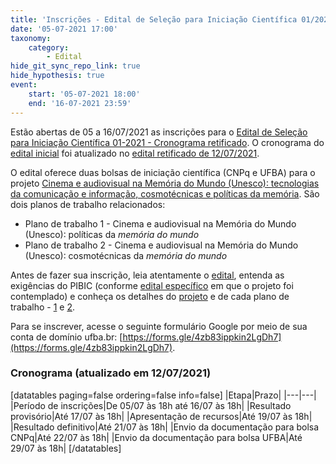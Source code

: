 ```yaml
---
title: 'Inscrições - Edital de Seleção para Iniciação Científica 01/2021'
date: '05-07-2021 17:00'
taxonomy:
    category:
        - Edital
hide_git_sync_repo_link: true
hide_hypothesis: true
event:
    start: '05-07-2021 18:00'
    end: '16-07-2021 23:59'
---
```


Estão abertas de 05 a 16/07/2021 as inscrições para o [Edital de Seleção para Iniciação Científica 01-2021 - Cronograma retificado](Edital_de_Seleção_para_Iniciação_Científica_01-2021_-_Cronograma_retificado.pdf). O cronograma do [edital inicial](Edital_de_Seleção_para_Iniciação_Científica_01-2021.pdf) foi atualizado no [edital retificado de 12/07/2021](Edital_de_Seleção_para_Iniciação_Científica_01-2021_-_Cronograma_retificado.pdf).

O edital oferece duas bolsas de iniciação científica (CNPq e UFBA) para o projeto [Cinema e audiovisual na Memória do Mundo (Unesco): tecnologias da comunicação e informação, cosmotécnicas e políticas da memória](/projetos/pesquisa/o-paradigma-anarquivico/pibic-2021-2022-cinema-e-audiovisual-na-memoria-do-mundo). São dois planos de trabalho relacionados:
  - Plano de trabalho 1 - Cinema e audiovisual na Memória do Mundo (Unesco): políticas da _memória do mundo_
  - Plano de trabalho 2 - Cinema e audiovisual na Memória do Mundo (Unesco): cosmotécnicas da _memória do mundo_

Antes de fazer sua inscrição, leia atentamente o [edital](Edital_de_Seleção_para_Iniciação_Científica_01-2021.pdf), entenda as exigências do PIBIC (conforme [edital específico](EDITAL_PROPCI-UFBA_01-2021_PIBIC_2021-2022_Sisbic_E_83.pdf) em que o projeto foi contemplado) e conheça os detalhes do [projeto](https://bit.ly/pibic2021projeto) e de cada plano de trabalho - [1](https://bit.ly/pibic2021plano1) e [2](https://bit.ly/pibic2021plano2).

Para se inscrever, acesse o seguinte formulário Google por meio de sua conta de domínio ufba.br: [https://forms.gle/4zb83ippkin2LgDh7](https://forms.gle/4zb83ippkin2LgDh7).

### Cronograma (atualizado em 12/07/2021)

[datatables paging=false ordering=false info=false]
|Etapa|Prazo|
|---|---|
|Período de inscrições|De 05/07 às 18h até 16/07 às 18h|
|Resultado provisório|Até 17/07 às 18h|
|Apresentação de recursos|Até 19/07 às 18h|
|Resultado definitivo|Até 21/07 às 18h|
|Envio da documentação para bolsa CNPq|Até 22/07 às 18h|
|Envio da documentação para bolsa UFBA|Até 29/07 às 18h|
[/datatables]